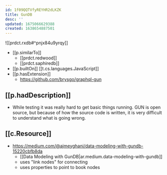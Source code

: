 ```yaml
---
id: 1f09QQTVfyREYHR2dLKZK
title: GunDB
desc: ''
updated: 1675066629388
created: 1638654887501
---
```


![[prdct.rxdb#^pnjx84u9yrqy]]
- [[p.similarTo]] 
  - [[prdct.redwood]]
  - [[prdct.saphiredb]]
- [[p.builtOn]] [[t.cs.languages.JavaScript]]
- [[p.hasExtension]] 
  - https://github.com/brysgo/graphql-gun

## [[p.hadDescription]]

- While testing it was really hard to get basic things running. GUN is open source, but because of how the source code is written, it is very difficult to understand what is going wrong.

## [[c.Resource]]

  - https://medium.com/@ajmeyghani/data-modeling-with-gundb-15220cbfb8da
    - [[Data Modeling with GunDB|ar.medium.data-modeling-with-gundb]]
    - uses "link nodes" for connecting 
    - uses properties to point to book nodes
